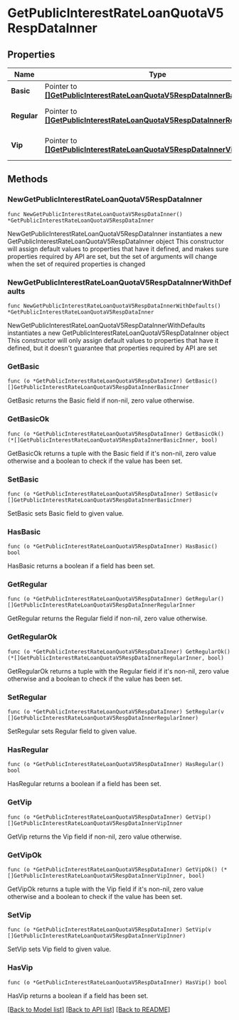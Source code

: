 # GetPublicInterestRateLoanQuotaV5RespDataInner

## Properties

Name | Type | Description | Notes
------------ | ------------- | ------------- | -------------
**Basic** | Pointer to [**[]GetPublicInterestRateLoanQuotaV5RespDataInnerBasicInner**](GetPublicInterestRateLoanQuotaV5RespDataInnerBasicInner.md) | Basic interest rate | [optional] 
**Regular** | Pointer to [**[]GetPublicInterestRateLoanQuotaV5RespDataInnerRegularInner**](GetPublicInterestRateLoanQuotaV5RespDataInnerRegularInner.md) | Interest info for regular users | [optional] 
**Vip** | Pointer to [**[]GetPublicInterestRateLoanQuotaV5RespDataInnerVipInner**](GetPublicInterestRateLoanQuotaV5RespDataInnerVipInner.md) | Interest info for vip users | [optional] 

## Methods

### NewGetPublicInterestRateLoanQuotaV5RespDataInner

`func NewGetPublicInterestRateLoanQuotaV5RespDataInner() *GetPublicInterestRateLoanQuotaV5RespDataInner`

NewGetPublicInterestRateLoanQuotaV5RespDataInner instantiates a new GetPublicInterestRateLoanQuotaV5RespDataInner object
This constructor will assign default values to properties that have it defined,
and makes sure properties required by API are set, but the set of arguments
will change when the set of required properties is changed

### NewGetPublicInterestRateLoanQuotaV5RespDataInnerWithDefaults

`func NewGetPublicInterestRateLoanQuotaV5RespDataInnerWithDefaults() *GetPublicInterestRateLoanQuotaV5RespDataInner`

NewGetPublicInterestRateLoanQuotaV5RespDataInnerWithDefaults instantiates a new GetPublicInterestRateLoanQuotaV5RespDataInner object
This constructor will only assign default values to properties that have it defined,
but it doesn't guarantee that properties required by API are set

### GetBasic

`func (o *GetPublicInterestRateLoanQuotaV5RespDataInner) GetBasic() []GetPublicInterestRateLoanQuotaV5RespDataInnerBasicInner`

GetBasic returns the Basic field if non-nil, zero value otherwise.

### GetBasicOk

`func (o *GetPublicInterestRateLoanQuotaV5RespDataInner) GetBasicOk() (*[]GetPublicInterestRateLoanQuotaV5RespDataInnerBasicInner, bool)`

GetBasicOk returns a tuple with the Basic field if it's non-nil, zero value otherwise
and a boolean to check if the value has been set.

### SetBasic

`func (o *GetPublicInterestRateLoanQuotaV5RespDataInner) SetBasic(v []GetPublicInterestRateLoanQuotaV5RespDataInnerBasicInner)`

SetBasic sets Basic field to given value.

### HasBasic

`func (o *GetPublicInterestRateLoanQuotaV5RespDataInner) HasBasic() bool`

HasBasic returns a boolean if a field has been set.

### GetRegular

`func (o *GetPublicInterestRateLoanQuotaV5RespDataInner) GetRegular() []GetPublicInterestRateLoanQuotaV5RespDataInnerRegularInner`

GetRegular returns the Regular field if non-nil, zero value otherwise.

### GetRegularOk

`func (o *GetPublicInterestRateLoanQuotaV5RespDataInner) GetRegularOk() (*[]GetPublicInterestRateLoanQuotaV5RespDataInnerRegularInner, bool)`

GetRegularOk returns a tuple with the Regular field if it's non-nil, zero value otherwise
and a boolean to check if the value has been set.

### SetRegular

`func (o *GetPublicInterestRateLoanQuotaV5RespDataInner) SetRegular(v []GetPublicInterestRateLoanQuotaV5RespDataInnerRegularInner)`

SetRegular sets Regular field to given value.

### HasRegular

`func (o *GetPublicInterestRateLoanQuotaV5RespDataInner) HasRegular() bool`

HasRegular returns a boolean if a field has been set.

### GetVip

`func (o *GetPublicInterestRateLoanQuotaV5RespDataInner) GetVip() []GetPublicInterestRateLoanQuotaV5RespDataInnerVipInner`

GetVip returns the Vip field if non-nil, zero value otherwise.

### GetVipOk

`func (o *GetPublicInterestRateLoanQuotaV5RespDataInner) GetVipOk() (*[]GetPublicInterestRateLoanQuotaV5RespDataInnerVipInner, bool)`

GetVipOk returns a tuple with the Vip field if it's non-nil, zero value otherwise
and a boolean to check if the value has been set.

### SetVip

`func (o *GetPublicInterestRateLoanQuotaV5RespDataInner) SetVip(v []GetPublicInterestRateLoanQuotaV5RespDataInnerVipInner)`

SetVip sets Vip field to given value.

### HasVip

`func (o *GetPublicInterestRateLoanQuotaV5RespDataInner) HasVip() bool`

HasVip returns a boolean if a field has been set.


[[Back to Model list]](../README.md#documentation-for-models) [[Back to API list]](../README.md#documentation-for-api-endpoints) [[Back to README]](../README.md)


